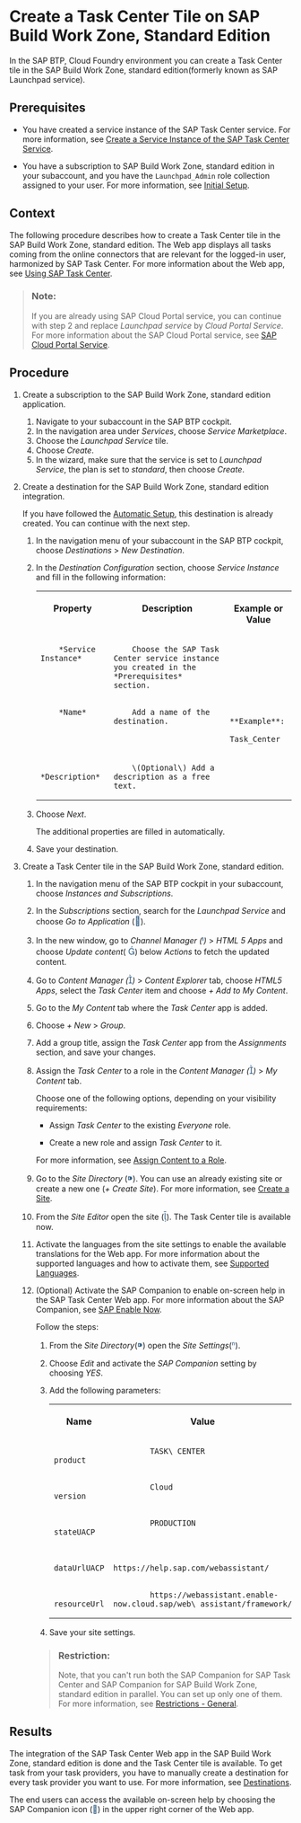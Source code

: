 <!-- loio1f8938105f22423188d67893eb08c67c -->

<link rel="stylesheet" type="text/css" href="../css/sap-icons.css"/>

# Create a Task Center Tile on SAP Build Work Zone, Standard Edition

In the SAP BTP, Cloud Foundry environment you can create a Task Center tile in the SAP Build Work Zone, standard edition\(formerly known as SAP Launchpad service\).



<a name="loio1f8938105f22423188d67893eb08c67c__prereq_u4n_mbc_d3b"/>

## Prerequisites

-   You have created a service instance of the SAP Task Center service. For more information, see [Create a Service Instance of the SAP Task Center Service](create-a-service-instance-of-the-sap-task-center-service-d36035e.md).

-   You have a subscription to SAP Build Work Zone, standard edition in your subaccount, and you have the `Launchpad_Admin` role collection assigned to your user. For more information, see [Initial Setup](https://help.sap.com/viewer/8c8e1958338140699bd4811b37b82ece/Cloud/en-US/fd79b232967545569d1ae4d8f691016b.html).




<a name="loio1f8938105f22423188d67893eb08c67c__context_bn4_nc3_j3b"/>

## Context

The following procedure describes how to create a Task Center tile in the SAP Build Work Zone, standard edition. The Web app displays all tasks coming from the online connectors that are relevant for the logged-in user, harmonized by SAP Task Center. For more information about the Web app, see [Using SAP Task Center](../70-using-the-web-app/using-sap-task-center-7de5ff4.md).

> ### Note:  
> If you are already using SAP Cloud Portal service, you can continue with step 2 and replace *Launchpad service* by *Cloud Portal Service*. For more information about the SAP Cloud Portal service, see [SAP Cloud Portal Service](https://help.sap.com/viewer/product/Portal_Service/1.0/en-US).



## Procedure

1.  Create a subscription to the SAP Build Work Zone, standard edition application.

    1.  Navigate to your subaccount in the SAP BTP cockpit.
    2.  In the navigation area under *Services*, choose *Service Marketplace*.
    3.  Choose the *Launchpad Service* tile.
    4.  Choose *Create*.
    5.  In the wizard, make sure that the service is set to *Launchpad Service*, the plan is set to *standard*, then choose *Create*.

2.  Create a destination for the SAP Build Work Zone, standard edition integration.

    If you have followed the [Automatic Setup](automatic-setup-3a49967.md), this destination is already created. You can continue with the next step.

    1.  In the navigation menu of your subaccount in the SAP BTP cockpit, choose *Destinations* \> *New Destination*.
    2.  In the *Destination Configuration* section, choose *Service Instance* and fill in the following information:


        <table>
        <tr>
        <th valign="top">

        Property


        
        </th>
        <th valign="top">

        Description


        
        </th>
        <th valign="top">

        Example or Value


        
        </th>
        </tr>
        <tr>
        <td valign="top">
        
                *Service Instance*


        
        </td>
        <td valign="top">
        
                Choose the SAP Task Center service instance you created in the *Prerequisites* section.


        
        </td>
        <td valign="top">
        
                 


        
        </td>
        </tr>
        <tr>
        <td valign="top">
        
                *Name*


        
        </td>
        <td valign="top">
        
                Add a name of the destination.


        
        </td>
        <td valign="top">
        
                **Example**:

        `Task_Center`


        
        </td>
        </tr>
        <tr>
        <td valign="top">
        
                *Description*


        
        </td>
        <td valign="top">
        
                \(Optional\) Add a description as a free text.


        
        </td>
        <td valign="top">
        
                 


        
        </td>
        </tr>
        </table>
        
    3.  Choose *Next*.

        The additional properties are filled in automatically.

    4.  Save your destination.

3.  Create a Task Center tile in the SAP Build Work Zone, standard edition.

    1.  In the navigation menu of the SAP BTP cockpit in your subaccount, choose *Instances and Subscriptions*.
    2.  In the *Subscriptions* section, search for the *Launchpad Service* and choose *Go to Application* \(<span style="font-size:16px;"><span style="color:#346187;"><span class="SAP-icons"></span></span></span>\).
    3.  In the new window, go to *Channel Manager \(*<span style="font-size:16px;"><span style="color:#346187;"><span class="SAP-icons"></span></span></span>*\)* \> *HTML 5 Apps* and choose *Update content*\( <span style="font-size:16px;"><span style="color:#346187;"><span class="SAP-icons"></span></span></span>\) below *Actions* to fetch the updated content.
    4.  Go to *Content Manager \(*<span style="font-size:16px;"><span style="color:#346187;"><span class="SAP-icons"></span></span></span>*\)* \> *Content Explorer* tab, choose *HTML5 Apps*, select the *Task Center* item and choose *\+ Add to My Content*.
    5.  Go to the *My Content* tab where the *Task Center* app is added.
    6.  Choose *\+ New* \> *Group*.
    7.  Add a group title, assign the *Task Center* app from the *Assignments* section, and save your changes.
    8.  Assign the *Task Center* to a role in the *Content Manager \(*<span style="font-size:16px;"><span style="color:#346187;"><span class="SAP-icons"></span></span></span>*\)* \> *My Content* tab.

        Choose one of the following options, depending on your visibility requirements:

        -   Assign *Task Center* to the existing *Everyone* role.

        -   Create a new role and assign *Task Center* to it.


        For more information, see [Assign Content to a Role](https://help.sap.com/viewer/8c8e1958338140699bd4811b37b82ece/Cloud/en-US/baeaf6ee364e48ac95dc09470281f174.html).

    9.  Go to the *Site Directory* \(<span style="font-size:16px;"><span style="color:#346187;"><span class="SAP-icons"></span></span></span>\). You can use an already existing site or create a new one \(*\+ Create Site*\). For more information, see [Create a Site](https://help.sap.com/viewer/8c8e1958338140699bd4811b37b82ece/Cloud/en-US/5778444e0419462bb4060a66a5c20de0.html).
    10. From the *Site Editor* open the site \(<span style="font-size:16px;"><span style="color:#346187;"><span class="SAP-icons"></span></span></span>\). The Task Center tile is available now.
    11. Activate the languages from the site settings to enable the available translations for the Web app. For more information about the supported languages and how to activate them, see [Supported Languages](../10-what-is/supported-languages-c66c693.md).
    12. \(Optional\) Activate the SAP Companion to enable on-screen help in the SAP Task Center Web app. For more information about the SAP Companion, see [SAP Enable Now](https://help.sap.com/viewer/product/SAP_ENABLE_NOW/latest/en-US?task=use_task).

        Follow the steps:

        1.  From the *Site Directory*\(<span style="font-size:16px;"><span style="color:#346187;"><span class="SAP-icons"></span></span></span>\) open the *Site Settings*\(<span style="color:#346187;"><span class="SAP-icons"></span></span>\).
        2.  Choose *Edit* and activate the *SAP Companion* setting by choosing *YES*.
        3.  Add the following parameters:


            <table>
            <tr>
            <th valign="top">

            Name


            
            </th>
            <th valign="top">

            Value


            
            </th>
            </tr>
            <tr>
            <td valign="top">
            
                        product


            
            </td>
            <td valign="top">
            
                        TASK\_CENTER


            
            </td>
            </tr>
            <tr>
            <td valign="top">
            
                        version


            
            </td>
            <td valign="top">
            
                        Cloud


            
            </td>
            </tr>
            <tr>
            <td valign="top">
            
                        stateUACP


            
            </td>
            <td valign="top">
            
                        PRODUCTION


            
            </td>
            </tr>
            <tr>
            <td valign="top">
            
                        dataUrlUACP


            
            </td>
            <td valign="top">
            
                        https://help.sap.com/webassistant/


            
            </td>
            </tr>
            <tr>
            <td valign="top">
            
                        resourceUrl


            
            </td>
            <td valign="top">
            
                        https://webassistant.enable-now.cloud.sap/web\_assistant/framework/


            
            </td>
            </tr>
            </table>
            
        4.  Save your site settings.

        > ### Restriction:  
        > Note, that you can't run both the SAP Companion for SAP Task Center and SAP Companion for SAP Build Work Zone, standard edition in parallel. You can set up only one of them. For more information, see [Restrictions - General](https://help.sap.com/docs/Launchpad_Service/8c8e1958338140699bd4811b37b82ece/8cf196a5a8544c309086619df29595b1.html).





<a name="loio1f8938105f22423188d67893eb08c67c__result_h3j_4ss_tnb"/>

## Results

The integration of the SAP Task Center Web app in the SAP Build Work Zone, standard edition is done and the Task Center tile is available. To get task from your task providers, you have to manually create a destination for every task provider you want to use. For more information, see [Destinations](../40-administration/destinations-3470733.md).

The end users can access the available on-screen help by choosing the SAP Companion icon \(<span style="color:#346187;"><span class="SAP-icons"></span></span>\) in the upper right corner of the Web app.


